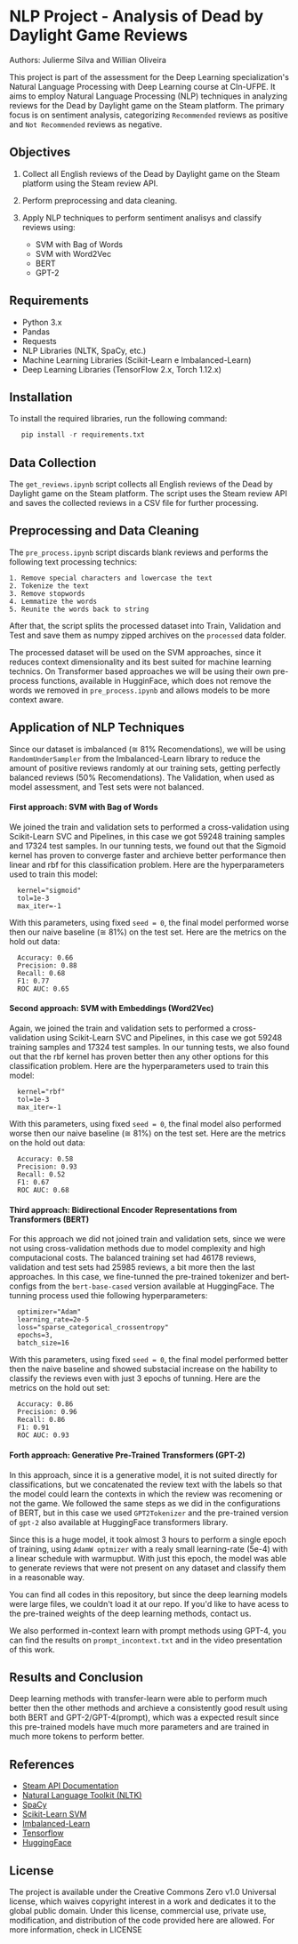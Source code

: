 # NLP Project - Analysis of Dead by Daylight Game Reviews

Authors: Julierme Silva and Willian Oliveira

This project is part of the assessment for the Deep Learning specialization's Natural Language Processing with Deep Learning course at CIn-UFPE. It aims to employ Natural Language Processing (NLP) techniques in analyzing reviews for the Dead by Daylight game on the Steam platform. The primary focus is on sentiment analysis, categorizing `Recommended` reviews as positive and `Not Recommended` reviews as negative.

## Objectives

1. Collect all English reviews of the Dead by Daylight game on the Steam platform using the Steam review API.
2. Perform preprocessing and data cleaning.
3. Apply NLP techniques to perform sentiment analisys and classify reviews using:

   * SVM with Bag of Words
   * SVM with Word2Vec
   * BERT
   * GPT-2

## Requirements

- Python 3.x
- Pandas
- Requests
- NLP Libraries (NLTK, SpaCy, etc.)
- Machine Learning Libraries (Scikit-Learn e Imbalanced-Learn)
- Deep Learning Libraries (TensorFlow 2.x, Torch 1.12.x)

## Installation

To install the required libraries, run the following command:

```python
   pip install -r requirements.txt
```
## Data Collection

The `get_reviews.ipynb` script collects all English reviews of the Dead by Daylight game on the Steam platform. The script uses the Steam review API and saves the collected reviews in a CSV file for further processing.

## Preprocessing and Data Cleaning

The `pre_process.ipynb` script discards blank reviews and performs the following text processing technics:

    1. Remove special characters and lowercase the text
    2. Tokenize the text
    3. Remove stopwords
    4. Lemmatize the words
    5. Reunite the words back to string

After that, the script splits the processed dataset into Train, Validation and Test and save them as numpy zipped archives on the `processed` data folder.

The processed dataset will be used on the SVM approaches, since it reduces context dimensionality and its best suited for machine learning technics. On Transformer based approaches we will be using their own pre-process functions, available in HugginFace, which does not remove the words we removed in `pre_process.ipynb` and allows models to be more context aware. 

## Application of NLP Techniques

Since our dataset is imbalanced (≅ 81% Recomendations), we will be using `RandomUnderSampler` from the Imbalanced-Learn library to reduce the amount of positive reviews randomly at our training sets, getting perfectly balanced reviews (50% Recomendations). The Validation, when used as model assessment, and Test sets were not balanced.

   #### First approach: SVM with Bag of Words

   We joined the train and validation sets to performed a cross-validation using Scikit-Learn SVC and Pipelines, in this case we got 59248 training samples and 17324 test samples. In our tunning tests, we found out that the Sigmoid kernel has proven to converge faster and archieve better performance then linear and rbf for this classification problem. Here are the hyperparameters used to train this model:

      kernel="sigmoid"
      tol=1e-3
      max_iter=-1
   
   With this parameters, using fixed `seed = 0`, the final model performed worse then our naive baseline (≅ 81%) on the test set. Here are the metrics on the hold out data:

      Accuracy: 0.66
      Precision: 0.88
      Recall: 0.68
      F1: 0.77
      ROC AUC: 0.65

   #### Second approach: SVM with Embeddings (Word2Vec)

   Again, we joined the train and validation sets to performed a cross-validation using Scikit-Learn SVC and Pipelines, in this case we got 59248 training samples and 17324 test samples. In our tunning tests, we also found out that the rbf kernel has proven better then any other options for this classification problem. Here are the hyperparameters used to train this model:

      kernel="rbf"
      tol=1e-3
      max_iter=-1

   With this parameters, using fixed `seed = 0`, the final model also performed worse then our naive baseline (≅ 81%) on the test set. Here are the metrics on the hold out data:

      Accuracy: 0.58
      Precision: 0.93
      Recall: 0.52
      F1: 0.67
      ROC AUC: 0.68

   #### Third approach: Bidirectional Encoder Representations from Transformers (BERT)

   For this approach we did not joined train and validation sets, since we were not using cross-validation methods due to model complexity and high computacional costs. The balanced training set had 46178 reviews, validation and test sets had 25985 reviews, a bit more then the last approaches. In this case, we fine-tunned the pre-trained tokenizer and bert-configs from the `bert-base-cased` version available at HuggingFace. The tunning process used thie following hyperparameters:

      optimizer="Adam"
      learning_rate=2e-5
      loss="sparse_categorical_crossentropy"
      epochs=3,
      batch_size=16

   With this parameters, using fixed `seed = 0`, the final model performed better then the naive baseline and showed substacial increase on the hability to classify the reviews even with just 3 epochs of tunning. Here are the metrics on the hold out set:

      Accuracy: 0.86
      Precision: 0.96
      Recall: 0.86
      F1: 0.91
      ROC AUC: 0.93
   
   #### Forth approach: Generative Pre-Trained Transformers (GPT-2)

   In this approach, since it is a generative model, it is not suited directly for classifications, but we concatenated the review text with the labels so that the model could learn the contexts in which the review was recomening or not the game. We followed the same steps as we did in the configurations of BERT, but in this case we used `GPT2Tokenizer` and the pre-trained version of `gpt-2` also available at HuggingFace transformers library. 

   Since this is a huge model, it took almost 3 hours to perform a single epoch of training, using `AdamW optmizer` with a realy small learning-rate (5e-4) with a linear schedule with warmupbut. With just this epoch, the model was able to generate reviews that were not present on any dataset and classify them in a reasonable way.

   You can find all codes in this repository, but since the deep learning models were large files, we couldn't load it at our repo. If you'd like to have acess to the pre-trained weights of the deep learning methods, contact us. 

We also performed in-context learn with prompt methods using GPT-4, you can find the results on `prompt_incontext.txt` and in the video presentation of this work.


## Results and Conclusion

Deep learning methods with transfer-learn were able to perform much better then the other methods and archieve a consistently good result using both BERT and GPT-2/GPT-4(prompt), which was a expected result since this pre-trained models have much more parameters and are trained in much more tokens to perform better. 

## References

* [Steam API Documentation](https://partner.steamgames.com/doc/store/getreviews)
* [Natural Language Toolkit (NLTK)](https://www.nltk.org/)
* [SpaCy](https://spacy.io/)
* [Scikit-Learn SVM](https://scikit-learn.org/stable/modules/svm.html#classification)
* [Imbalanced-Learn](https://imbalanced-learn.org/stable/)
* [Tensorflow](https://www.tensorflow.org/text/tutorials/classify_text_with_bert?hl=pt-br)
* [HuggingFace](https://huggingface.co/gpt2)

## License

The project is available under the Creative Commons Zero v1.0 Universal license, which waives copyright interest in a work and dedicates it to the global public domain. Under this license, commercial use, private use, modification, and distribution of the code provided here are allowed. For more information, check in LICENSE
